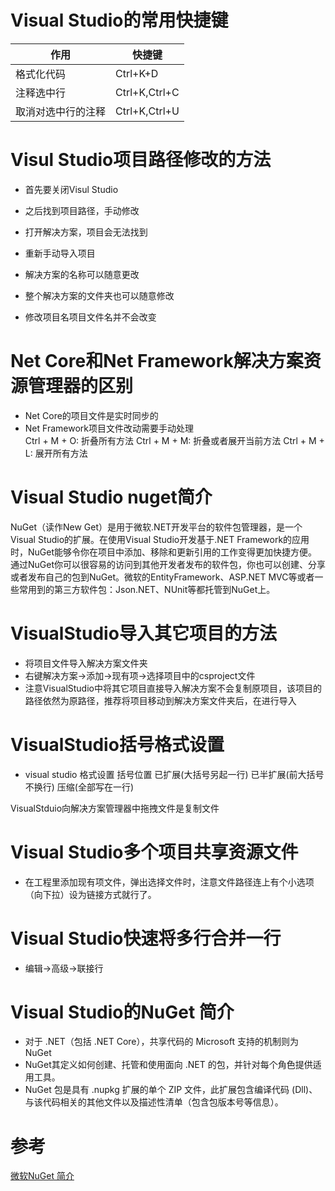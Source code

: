 # Visual Studio的常用快捷键

| 作用               | 快捷键        |
| ------------------ | ------------- |
| 格式化代码         | Ctrl+K+D      |
| 注释选中行         | Ctrl+K,Ctrl+C |
| 取消对选中行的注释 | Ctrl+K,Ctrl+U |

# Visul Studio项目路径修改的方法

* 首先要关闭Visul Studio
* 之后找到项目路径，手动修改
* 打开解决方案，项目会无法找到
* 重新手动导入项目

* 解决方案的名称可以随意更改
* 整个解决方案的文件夹也可以随意修改
* 修改项目名项目文件名并不会改变

# Net Core和Net Framework解决方案资源管理器的区别

* Net Core的项目文件是实时同步的
* Net Framework项目文件改动需要手动处理  
    Ctrl + M + O: 折叠所有方法
    Ctrl + M + M: 折叠或者展开当前方法
    Ctrl + M + L: 展开所有方法

# Visual Studio nuget简介

NuGet（读作New Get）是用于微软.NET开发平台的软件包管理器，是一个Visual Studio的扩展。在使用Visual Studio开发基于.NET Framework的应用时，NuGet能够令你在项目中添加、移除和更新引用的工作变得更加快捷方便。
通过NuGet你可以很容易的访问到其他开发者发布的软件包，你也可以创建、分享或者发布自己的包到NuGet。微软的EntityFramework、ASP.NET MVC等或者一些常用到的第三方软件包：Json.NET、NUnit等都托管到NuGet上。

# VisualStudio导入其它项目的方法

* 将项目文件导入解决方案文件夹
* 右键解决方案->添加->现有项->选择项目中的csproject文件
* 注意VisualStudio中将其它项目直接导入解决方案不会复制原项目，该项目的路径依然为原路径，推荐将项目移动到解决方案文件夹后，在进行导入

# VisualStudio括号格式设置

* visual studio 格式设置 括号位置 已扩展(大括号另起一行) 已半扩展(前大括号不换行) 压缩(全部写在一行) 

VisualStduio向解决方案管理器中拖拽文件是复制文件

# Visual Studio多个项目共享资源文件

* 在工程里添加现有项文件，弹出选择文件时，注意文件路径连上有个小选项（向下拉）设为链接方式就行了。

# Visual Studio快速将多行合并一行

* 编辑->高级->联接行

# Visual Studio的NuGet 简介

* 对于 .NET（包括 .NET Core），共享代码的 Microsoft 支持的机制则为 NuGet 
* NuGet其定义如何创建、托管和使用面向 .NET 的包，并针对每个角色提供适用工具。
* NuGet 包是具有 .nupkg 扩展的单个 ZIP 文件，此扩展包含编译代码 (Dll)、与该代码相关的其他文件以及描述性清单（包含包版本号等信息）。

# 参考
[微软NuGet 简介](https://docs.microsoft.com/zh-cn/nuget/what-is-nuget#comments-contributions-and-issues)